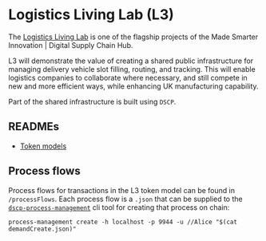 # Logistics Living Lab (L3)

The [Logistics Living Lab](https://digitalsupplychainhub.uk/showcase/logistics-living-lab/) is one of the flagship projects of the Made Smarter Innovation | Digital Supply Chain Hub.

L3 will demonstrate the value of creating a shared public infrastructure for managing delivery vehicle slot filling, routing, and tracking. This will enable logistics companies to collaborate where necessary, and still compete in new and more efficient ways, while enhancing UK manufacturing capability.

Part of the shared infrastructure is built using `DSCP`.

## READMEs

- [Token models](./tokens.md)

## Process flows

Process flows for transactions in the L3 token model can be found in `/processFlows`. Each process flow is a `.json` that can be supplied to the [`dscp-process-management`](https://github.com/digicatapult/dscp-process-management) cli tool for creating that process on chain:

```
process-management create -h localhost -p 9944 -u //Alice "$(cat demandCreate.json)"
```
